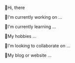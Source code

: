 👋Hi, there

🔭I'm currently working on ...

🌾I'm currently learning ...

🎾My hobbies ...

👯‍I'm looking to collaborate on ...

📩My blog or website ...